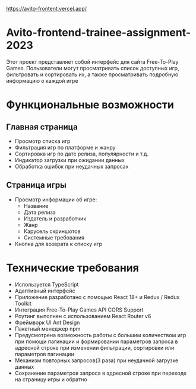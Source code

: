 https://avito-frontent.vercel.app/

# Avito-frontend-trainee-assignment-2023
Этот проект представляет собой интерфейс для сайта Free-To-Play Games. Пользователи могут просматривать список доступных игр, фильтровать и сортировать их, а также просматривать подробную информацию о каждой игре

# Функциональные возможности

## Главная страница 
- Просмотр списка игр
- Фильтрация игр по платформе и жанру
- Сортировка игр по дате релиза, популярности и т.д.
- Индикатор загрузки при ожидании данных
- Обработка ошибок при неудачных запросах
## Страница игры
- Просмотр информации об игре:
  - Название
  - Дата релиза
  - Издатель и разработчик
  - Жанр
  - Карусель скриншотов
  - Системные требования
- Кнопка для возврата к списку игр

# Технические требования 
- Используется TypeScript
- Адаптивный интерфейс
- Приложение разработано с помощью React 18+ и Redux / Redux Toolkit
- Интеграция Free-To-Play Games API CORS Support 
- Роутинг выполнен с использованием React Router v6
- Фреймворк UI  Ant Design
- Пакетный менеджер npm
- Предусмотрена возможность работы с большим количеством игр при помощи пагинации и формировании параметров запроса в адресной строке при изменении фильтрации, сортировки или параметров пагинации
- Механизм повторных запросов(3 раза) при неудачной загрузке данных
- Сохранение параметров запроса в адресной строке при переходе на страницу игры и обратно


